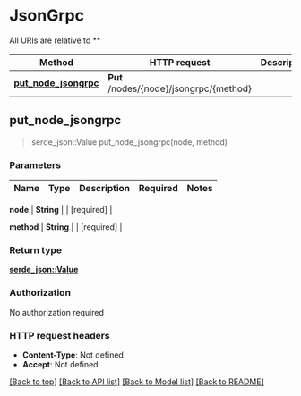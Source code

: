# JsonGrpc

All URIs are relative to **

Method | HTTP request | Description
------------- | ------------- | -------------
[**put_node_jsongrpc**](JsonGrpc.md#put_node_jsongrpc) | **Put** /nodes/{node}/jsongrpc/{method} | 





## put_node_jsongrpc

> serde_json::Value put_node_jsongrpc(node, method)


### Parameters


Name | Type | Description  | Required | Notes
------------- | ------------- | ------------- | ------------- | -------------

**node** | **String** |  | [required] |

**method** | **String** |  | [required] |


### Return type

[**serde_json::Value**](.md)

### Authorization

No authorization required

### HTTP request headers

- **Content-Type**: Not defined
- **Accept**: Not defined

[[Back to top]](#) [[Back to API list]](../README.md#documentation-for-api-endpoints) [[Back to Model list]](../README.md#documentation-for-models) [[Back to README]](../README.md)


